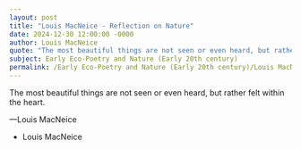 ```yaml
---
layout: post
title: "Louis MacNeice - Reflection on Nature"
date: 2024-12-30 12:00:00 -0000
author: Louis MacNeice
quote: "The most beautiful things are not seen or even heard, but rather felt within the heart."
subject: Early Eco-Poetry and Nature (Early 20th century)
permalink: /Early Eco-Poetry and Nature (Early 20th century)/Louis MacNeice/Louis MacNeice - Reflection on Nature
---
```


The most beautiful things are not seen or even heard, but rather felt within the heart.

—Louis MacNeice

- Louis MacNeice
